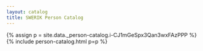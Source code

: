 ```yaml
---
layout: catalog
title: SWERIK Person Catalog
---
```

{% assign p = site.data._person-catalog.i-CJ1mGeSpx3Qan3wxFAzPPP %}
{% include person-catalog.html p=p %}

